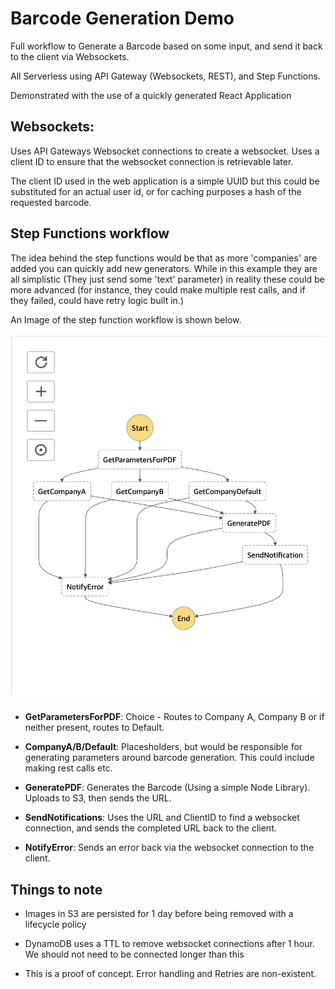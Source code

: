 # Barcode Generation Demo 

Full workflow to Generate a Barcode based on some input, and send it back to the client via Websockets.

All Serverless using API Gateway (Websockets, REST), and Step Functions. 

Demonstrated with the use of a quickly generated React Application 

## Websockets:
Uses API Gateways Websocket connections to create a websocket. Uses a client ID to ensure that the websocket connection is retrievable later. 

The client ID used in the web application is a simple UUID but this could be substituted for an actual user id, or for caching purposes a hash of the requested barcode. 


## Step Functions workflow 

The idea behind the step functions would be that as more 'companies' are added you can quickly add new generators. While in this example they are all simplistic (They just send some 'text' parameter) in reality these could be more advanced (for instance, they could make multiple rest calls, and if they failed, could have retry logic built in.)

An Image of the step function workflow is shown below.

![Step Function](./images/StepFunction.png)


### 

* **GetParametersForPDF**: Choice - Routes to Company A, Company B or if neither present, routes to Default.

* **CompanyA/B/Default**: Placesholders, but would be responsible for generating parameters around barcode generation. This could include making rest calls etc. 

* **GeneratePDF**: Generates the Barcode (Using a simple Node Library). Uploads to S3, then sends the URL.

* **SendNotifications**: Uses the URL and ClientID to find a websocket connection, and sends the completed URL back to the client. 

* **NotifyError**: Sends an error back via the websocket connection to the client. 


## Things to note

* Images in S3 are persisted for 1 day before being removed with a lifecycle policy

* DynamoDB uses a TTL to remove websocket connections after 1 hour. We should not need to be connected longer than this

* This is a proof of concept. Error handling and Retries are non-existent.